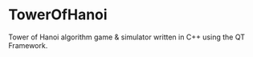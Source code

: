 # TowerOfHanoi
Tower of Hanoi algorithm game &amp; simulator written in C++ using the QT Framework.
